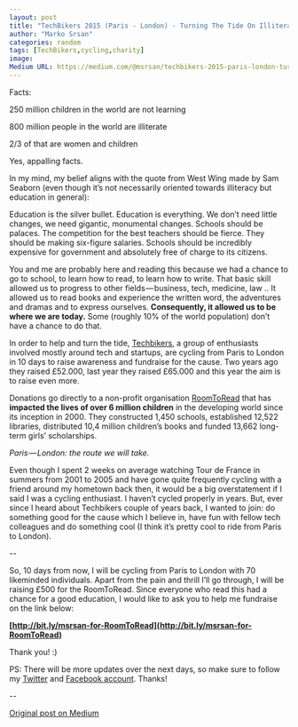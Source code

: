 ```yaml
---
layout: post
title: "TechBikers 2015 (Paris - London) - Turning The Tide On Illiteracy"
author: "Marko Srsan"
categories: random
tags: [TechBikers,cycling,charity]
image: 
Medium URL: https://medium.com/@msrsan/techbikers-2015-paris-london-turning-the-tide-on-illiteracy-18474d7c979b
---
```

Facts:

250 million children in the world are not learning

800 million people in the world are illiterate

2/3 of that are women and children

Yes, appalling facts.

In my mind, my belief aligns with the quote from West Wing made by Sam Seaborn (even though it’s not necessarily oriented towards illiteracy but education in general):

Education is the silver bullet. Education is everything. We don’t need little changes, we need gigantic, monumental changes. Schools should be palaces. The competition for the best teachers should be fierce. They should be making six-figure salaries. Schools should be incredibly expensive for government and absolutely free of charge to its citizens.

You and me are probably here and reading this because we had a chance to go to school, to learn how to read, to learn how to write. That basic skill allowed us to progress to other fields — business, tech, medicine, law .. It allowed us to read books and experience the written word, the adventures and dramas and to express ourselves. **Consequently, it allowed us to be where we are today.** Some (roughly 10% of the world population) don’t have a chance to do that.

In order to help and turn the tide, [Techbikers](http://techbikers.com/), a group of enthusiasts involved mostly around tech and startups, are cycling from Paris to London in 10 days to raise awareness and fundraise for the cause. Two years ago they raised £52.000, last year they raised £65.000 and this year the aim is to raise even more.

Donations go directly to a non-profit organisation [RoomToRead](http://www.roomtoread.org/) that has **impacted the lives of over 6 million children** in the developing world since its inception in 2000. They constructed 1,450 schools, established 12,522 libraries, distributed 10,4 million children’s books and funded 13,662 long-term girls’ scholarships.

*Paris — London: the route we will take.*

Even though I spent 2 weeks on average watching Tour de France in summers from 2001 to 2005 and have gone quite frequently cycling with a friend around my hometown back then, it would be a big overstatement if I said I was a cycling enthusiast. I haven’t cycled properly in years. But, ever since I heard about Techbikers couple of years back, I wanted to join: do something good for the cause which I believe in, have fun with fellow tech colleagues and do something cool (I think it’s pretty cool to ride from Paris to London).

--

So, 10 days from now, I will be cycling from Paris to London with 70 likeminded individuals. Apart from the pain and thrill I’ll go through, I will be raising £500 for the RoomToRead. Since everyone who read this had a chance for a good education, I would like to ask you to help me fundraise on the link below:

**[http://bit.ly/msrsan-for-RoomToRead](http://bit.ly/msrsan-for-RoomToRead)**

Thank you! :)

PS: There will be more updates over the next days, so make sure to follow my [Twitter](http://www.twitter.com/msrsan) and [Facebook account](http://www.facebook.com/msrsan). Thanks!

--

[Original post on Medium](https://medium.com/@msrsan/techbikers-2015-paris-london-turning-the-tide-on-illiteracy-18474d7c979b)